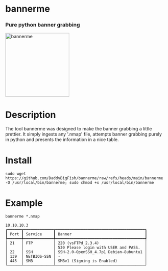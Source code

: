 # bannerme
### Pure python banner grabbing
<img width="200" alt="bannerme" src="https://github.com/user-attachments/assets/5e9e29b9-a25a-4137-8bf6-7696b7c1cc2e" />

# Description
The tool bannerme was designed to make the banner grabbing a little prettier. It simply ingests any '.nmap' file, attempts banner grabbing purely in python and presents the information in a nice table.

# Install
```
sudo wget https://github.com/DaddyBigFish/bannerme/raw/refs/heads/main/bannerme -O /usr/local/bin/bannerme; sudo chmod +x /usr/local/bin/bannerme
```

# Example
```
bannerme *.nmap

10.10.10.3
┏━━━━━━┳━━━━━━━━━━━━━┳━━━━━━━━━━━━━━━━━━━━━━━━━━━━━━━━━━━━━━━┓
┃ Port ┃ Service     ┃ Banner                                ┃
┡━━━━━━╇━━━━━━━━━━━━━╇━━━━━━━━━━━━━━━━━━━━━━━━━━━━━━━━━━━━━━━┩
│ 21   │ FTP         │ 220 (vsFTPd 2.3.4)                    │
│      │             │ 530 Please login with USER and PASS.  │
│ 22   │ SSH         │ SSH-2.0-OpenSSH_4.7p1 Debian-8ubuntu1 │
│ 139  │ NETBIOS-SSN │ -                                     │
│ 445  │ SMB         │ SMBv1 (Signing is Enabled)            │
└──────┴─────────────┴───────────────────────────────────────┘
```
